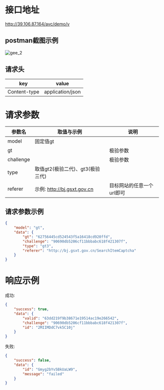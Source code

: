 

# 接口地址

http://39.106.87.164/avc/demo/v


## postman截图示例
![gee_2](https://github.com/zhiying8710/geetest_crack/raw/master/imgs/postman_exam.png)


## 请求头

| key          | value            |
| ------------ | ---------------- |
| Content-type | application/json |



# 请求参数

| 参数名    | 取值与示例                       | 说明                      |
| --------- | -------------------------------- | ------------------------- |
| model     | 固定值gt                         |                           |
| gt        |                                  | 极验参数                  |
| challenge |                                  | 极验参数                  |
| type      | 取值gt2(极验二代)、gt3(极验三代) |                           |
| referer   | 示例: http://bj.gsxt.gov.cn      | 目标网站的任意一个url即可 |



## 请求参数示例

```json
{
	"model": "gt",
	"data": {
		"gt": "62756445cd524543f5a16418cd920ffd",
		"challenge": "90690db5206cf11bbbabc618f421307f",
		"type": "gt3",
		"referer": "http://bj.gsxt.gov.cn/SearchItemCaptcha"
	}
}
```

# 响应示例

成功:

```json
{
    "success": true,
    "data": {
        "valid": "63dd219f9b38671e19514ac19e266542",
        "challenge": "90690db5206cf11bbbabc618f421307f",
        "id": "2MIIMDdC7vk5C10j"
    }
}
```

失败:

```json
{
    "success": false,
    "data": {
        "id": "Gmyg2bYv5BkUaLW9",
        "message": "failed"
    }
}
```

